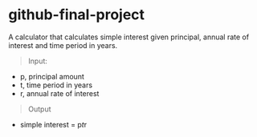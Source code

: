 # github-final-project

A calculator that calculates simple interest given principal, annual rate of interest and time period in years.

> Input:
   - p, principal amount
   - t, time period in years
   - r, annual rate of interest
> Output
   - simple interest = p*t*r
